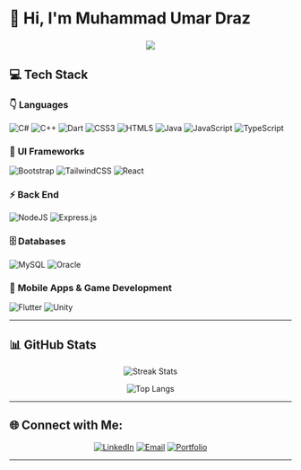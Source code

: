 <!-- =========================================================== -->
<!-- 👋 HEADER 👋 --> 
<!-- =========================================================== -->
<div>
  
# 👋 Hi, I'm **Muhammad Umar Draz**
<h3 align="center">
    <img src="https://readme-typing-svg.herokuapp.com/?font=Righteous&size=25&center=true&vCenter=true&width=500&height=70&duration=4000&lines=Android+App+Developer;+Web+Developer;+Game+Developer">
</h3>

</div>
<!-- =========================================================== -->
<!-- 💻 TECH STACK 💻 --> 
<!-- =========================================================== -->

## 💻 Tech Stack

<div>

### 👇 **Languages**
![C#](https://img.shields.io/badge/c%23-%23239120.svg?style=for-the-badge&logo=csharp&logoColor=white) 
![C++](https://img.shields.io/badge/c++-%2300599C.svg?style=for-the-badge&logo=c%2B%2B&logoColor=white) 
![Dart](https://img.shields.io/badge/dart-%230175C2.svg?style=for-the-badge&logo=dart&logoColor=white) 
![CSS3](https://img.shields.io/badge/css3-%231572B6.svg?style=for-the-badge&logo=css3&logoColor=white) 
![HTML5](https://img.shields.io/badge/html5-%23E34F26.svg?style=for-the-badge&logo=html5&logoColor=white) 
![Java](https://img.shields.io/badge/java-%23ED8B00.svg?style=for-the-badge&logo=openjdk&logoColor=white) 
![JavaScript](https://img.shields.io/badge/javascript-%23323330.svg?style=for-the-badge&logo=javascript&logoColor=%23F7DF1E) 
![TypeScript](https://img.shields.io/badge/typescript-%23007ACC.svg?style=for-the-badge&logo=typescript&logoColor=white)

### 🎨 **UI Frameworks**
![Bootstrap](https://img.shields.io/badge/bootstrap-%238511FA.svg?style=for-the-badge&logo=bootstrap&logoColor=white) 
![TailwindCSS](https://img.shields.io/badge/tailwindcss-%2338B2AC.svg?style=for-the-badge&logo=tailwind-css&logoColor=white) 
![React](https://img.shields.io/badge/react-%2320232a.svg?style=for-the-badge&logo=react&logoColor=%2361DAFB)

### ⚡️ **Back End**
![NodeJS](https://img.shields.io/badge/node.js-6DA55F?style=for-the-badge&logo=node.js&logoColor=white) 
![Express.js](https://img.shields.io/badge/express.js-%23404d59.svg?style=for-the-badge&logo=express&logoColor=%2361DAFB)

### 🗄️ **Databases**
![MySQL](https://img.shields.io/badge/mysql-4479A1.svg?style=for-the-badge&logo=mysql&logoColor=white) 
![Oracle](https://img.shields.io/badge/Oracle-F80000?style=for-the-badge&logo=oracle&logoColor=white)

### 📱 **Mobile Apps & Game Development**
![Flutter](https://img.shields.io/badge/flutter-%2302569B.svg?style=for-the-badge&logo=flutter&logoColor=white) 
![Unity](https://img.shields.io/badge/unity-%23000000.svg?style=for-the-badge&logo=unity&logoColor=white)

</div>

---

<!-- =========================================================== -->
<!-- 📈 STATS 📈 --> 
<!-- =========================================================== -->
## 📊 GitHub Stats
<div align="center">

![Streak Stats](https://streak-stats.demolab.com?user=umardraz2004&theme=tokyonight&hide_border=false)  

![Top Langs](https://github-readme-stats.vercel.app/api/top-langs/?username=umardraz2004&layout=compact&theme=tokyonight)

</div>

---

<!-- =========================================================== -->
<!-- 🌐 CONNECT WITH ME 🌐 --> 
<!-- =========================================================== -->
## 🌐 Connect with Me:

<div align="center">

[![LinkedIn](https://img.shields.io/badge/-LinkedIn-0077B5?style=for-the-badge&logo=linkedin&logoColor=white)](https://linkedin.com/in/yourprofile) 
[![Email](https://img.shields.io/badge/-Email-D14836?style=for-the-badge&logo=gmail&logoColor=white)](mailto:umar@example.com) 
[![Portfolio](https://img.shields.io/badge/-Portfolio-000000?style=for-the-badge&logo=vercel&logoColor=white)](https://yourportfolio.com)

</div>

---
